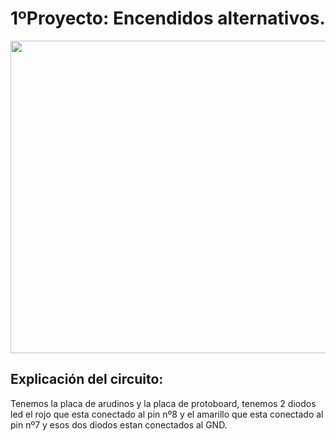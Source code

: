 # 1ºProyecto: Encendidos alternativos. 


<img src= "Imágenes/arduino_led.png" width="600" height="500" />

## Explicación del circuito:

Tenemos la placa de arudinos y la placa de protoboard, tenemos 2 diodos led el rojo que esta conectado al pin nº8 y el amarillo que esta conectado al pin nº7 y esos dos diodos estan conectados al GND.




